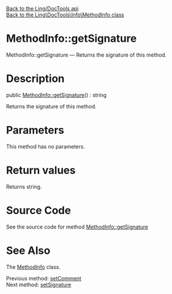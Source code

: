 [Back to the Ling/DocTools api](https://github.com/lingtalfi/DocTools/blob/master/doc/api/Ling/DocTools.md)<br>
[Back to the Ling\DocTools\Info\MethodInfo class](https://github.com/lingtalfi/DocTools/blob/master/doc/api/Ling/DocTools/Info/MethodInfo.md)


MethodInfo::getSignature
================



MethodInfo::getSignature — Returns the signature of this method.




Description
================


public [MethodInfo::getSignature](https://github.com/lingtalfi/DocTools/blob/master/doc/api/Ling/DocTools/Info/MethodInfo/getSignature.md)() : string




Returns the signature of this method.




Parameters
================

This method has no parameters.


Return values
================

Returns string.








Source Code
===========
See the source code for method [MethodInfo::getSignature](/blob/master/Info/MethodInfo.php#L155-L158)


See Also
================

The [MethodInfo](https://github.com/lingtalfi/DocTools/blob/master/doc/api/Ling/DocTools/Info/MethodInfo.md) class.

Previous method: [setComment](https://github.com/lingtalfi/DocTools/blob/master/doc/api/Ling/DocTools/Info/MethodInfo/setComment.md)<br>Next method: [setSignature](https://github.com/lingtalfi/DocTools/blob/master/doc/api/Ling/DocTools/Info/MethodInfo/setSignature.md)<br>

